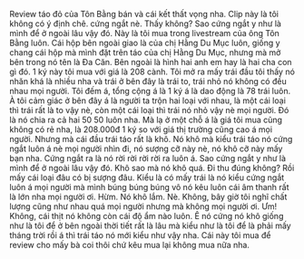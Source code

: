 Review táo đỏ của Tôn Bằng bán và cái kết thất vọng nha. Clip này là tôi không có ý định chê. cứng ngắt nè. Thấy không? Sao cứng ngắt y như là mình để ở ngoài lâu vậy đó. Này là tôi mua trong livestream của ông Tôn Bằng luôn. Cái hộp bên ngoài giao là của chị Hằng Du Mục luôn, giống y chang cái hộp mà mình đặt trên táo của chị Hằng Du Mục, nhưng mà mở bên trong nó tên là Đa Căn. Bên ngoài là hình hai anh em hay là hai cha con gì đó. 1 ký này tôi mua với giá là 208 cành. Tôi mở ra mấy trái đầu tôi thấy nó nhăn khá là nhiều nha và trái ở bên đây là trái to, trái nhỏ nó không có đều nhau mọi người. Tôi đếm á, tổng cộng á là 1 ký á là dao động là 78 trái luôn. À tôi cảm giác ở bên đây á là người ta trộn hai loại với nhau, là một cái loại thì trái rất là to vậy nè, còn một cái loại thì trái nó nhỏ vậy nè mọi người. Đó là nó chia ra cả hai 50 50 luôn nha. Mà lạ ở một chỗ á là giá tôi mua cũng không có rẻ nha, là 208.000đ 1 ký so với giá thị trường cũng cao á mọi người. Nhưng mà cái đầu trái táo rất là khô. Nó khô mà kiểu trái táo nó cứng ngắt luôn á nè mọi người nhìn đi, nó sượng cỡ này nè, nó khô cỡ này mấy bạn nha. Cứng ngắt ra là nó rời rời rời rời ra luôn á. Sao cứng ngắt y như là mình để ở ngoài lâu vậy đó. Khô sao mà nó khô quá. Đi thu đúng không? Rồi mấy cái loại đâu có bị sượng đâu. Kiểu là có mấy trái là nó kiểu cứng ngắt luôn á mọi người mà mình búng búng búng vô nó kêu luôn cái âm thanh rất là lớn nha mọi người ơi. Hừm. Nó khô lắm. Nè. Không, bây giờ tôi nghĩ chất lượng cũng như nhau quá mọi người nhưng mà không mọi người ơi. Ưm! Không, cái thịt nó không còn cái độ ẩm nào luôn. Ê nó cứng nó khô giống như là tôi để ở bên ngoài thời tiết rất là lâu mà kiểu như là tôi để là phải mấy tháng trời rồi á thì trái táo nó mới kiểu như vậy nha. Cái này tôi mua để review cho mấy bà coi thôi chứ kêu mua lại không mua nữa nha.